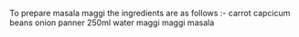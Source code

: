 To prepare masala maggi the ingredients are as follows :-
carrot
capcicum
beans
onion
panner
250ml water
maggi
maggi masala